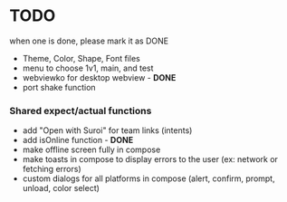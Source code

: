 # TODO
when one is done, please mark it as DONE

* Theme, Color, Shape, Font files
* menu to choose 1v1, main, and test
* webviewko for desktop webview - **DONE**
* port shake function
### Shared expect/actual functions
* add "Open with Suroi" for team links (intents)
* add isOnline function - **DONE**
* make offline screen fully in compose
* make toasts in compose to display errors to the user (ex: network or fetching errors)
* custom dialogs for all platforms in compose (alert, confirm, prompt, unload, color select)